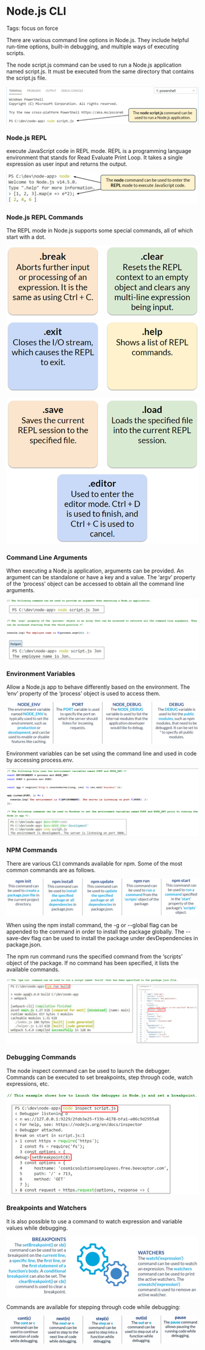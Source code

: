 # Node.js CLI

Tags: focus on force

There are various command line options in Node.js. They include helpful run-time options, built-in debugging, and multiple ways of executing scripts.

The node script.js command can be used to run a Node.js application named script.js. It must be executed from the same directory that contains the script.js file.

![Untitled](NodeCLI-img/Untitled.png)

### **Node.js REPL**

execute JavaScript code in REPL mode. REPL is a programming language environment that stands for Read Evaluate Print Loop. It takes a single expression as user input and returns the output.

![Untitled](NodeCLI-img/Untitled%201.png)

### **Node.js REPL Commands**

The REPL mode in Node.js supports some special commands, all of which start with a dot.

![Untitled](NodeCLI-img/Untitled%202.png)

![Untitled](NodeCLI-img/Untitled%203.png)

### **Command Line Arguments**

When executing a Node.js application, arguments can be provided. An argument can be standalone or have a key and a value. The ‘argv’ property of the ‘process’ object can be accessed to obtain all the command line arguments.

![Untitled](NodeCLI-img/Untitled%204.png)

### **Environment Variables**

Allow a Node.js app to behave differently based on the environment. The ‘env’ property of the ‘process’ object is used to access them.

![Untitled](NodeCLI-img/Untitled%205.png)

Environment variables can be set using the command line and used in code by accessing process.env.

![Untitled](NodeCLI-img/Untitled%206.png)

### **NPM Commands**

There are various CLI commands available for npm. Some of the most common commands are as follows.

![Untitled](NodeCLI-img/Untitled%207.png)

When using the npm install command, the -g or --global flag can be appended to the command in order to install the package globally. The --save-dev flag can be used to install the package under devDependencies in package.json.

The npm run command runs the specified command from the ‘scripts’ object of the package. If no command has been specified, it lists the available commands.

![Untitled](NodeCLI-img/Untitled%208.png)

### **Debugging Commands**

The node inspect command can be used to launch the debugger. Commands can be executed to set breakpoints, step through code, watch expressions, etc.

![Untitled](NodeCLI-img/Untitled%209.png)

### **Breakpoints and Watchers**

It is also possible to use a command to watch expression and variable values while debugging.

![Untitled](NodeCLI-img/Untitled%2010.png)

Commands are available for stepping through code while debugging:

![Untitled](NodeCLI-img/Untitled%2011.png)
